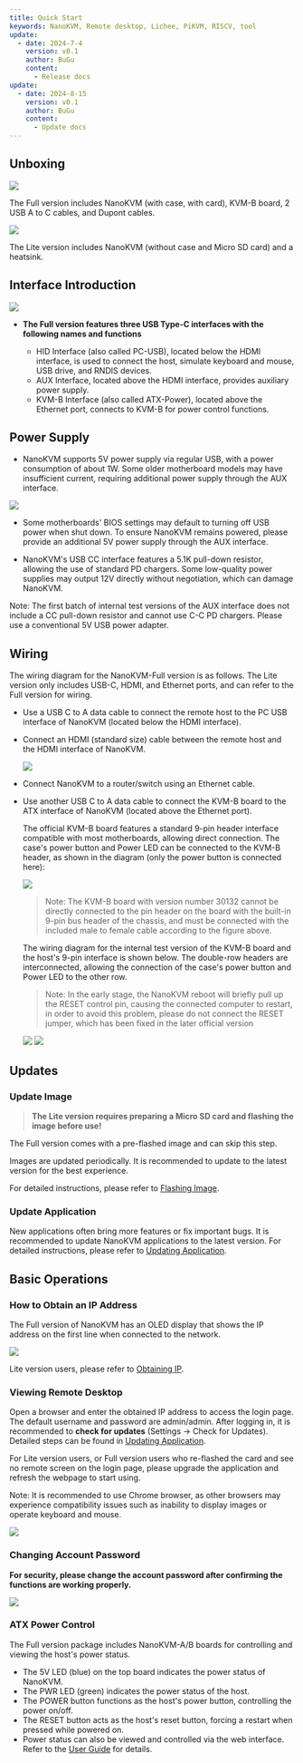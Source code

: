 ```yaml
---
title: Quick Start
keywords: NanoKVM, Remote desktop, Lichee, PiKVM, RISCV, tool
update:
  - date: 2024-7-4
    version: v0.1
    author: BuGu
    content:
      - Release docs
update:
  - date: 2024-8-15
    version: v0.1
    author: BuGu
    content:
      - Update docs
---
```


## Unboxing

![](./../../../assets/NanoKVM/unbox/full_ubox.png)

The Full version includes NanoKVM (with case, with card), KVM-B board, 2 USB A to C cables, and Dupont cables.

![](./../../../assets/NanoKVM/unbox/lite_ubox.png)

The Lite version includes NanoKVM (without case and Micro SD card) and a heatsink.

## Interface Introduction

![](./../../../assets/NanoKVM/unbox/Interface.png)

+ **The Full version features three USB Type-C interfaces with the following names and functions**

  + HID Interface (also called PC-USB), located below the HDMI interface, is used to connect the host, simulate keyboard and mouse, USB drive, and RNDIS devices.
  + AUX Interface, located above the HDMI interface, provides auxiliary power supply.
  + KVM-B Interface (also called ATX-Power), located above the Ethernet port, connects to KVM-B for power control functions.

## Power Supply

+ NanoKVM supports 5V power supply via regular USB, with a power consumption of about 1W. Some older motherboard models may have insufficient current, requiring additional power supply through the AUX interface.

![](./../../../assets/NanoKVM/unbox/U-I-W.jpg)

+ Some motherboards' BIOS settings may default to turning off USB power when shut down. To ensure NanoKVM remains powered, please provide an additional 5V power supply through the AUX interface.

+ NanoKVM's USB CC interface features a 5.1K pull-down resistor, allowing the use of standard PD chargers. Some low-quality power supplies may output 12V directly without negotiation, which can damage NanoKVM.

Note: The first batch of internal test versions of the AUX interface does not include a CC pull-down resistor and cannot use C-C PD chargers. Please use a conventional 5V USB power adapter.

## Wiring

The wiring diagram for the NanoKVM-Full version is as follows. The Lite version only includes USB-C, HDMI, and Ethernet ports, and can refer to the Full version for wiring.

+ Use a USB C to A data cable to connect the remote host to the PC USB interface of NanoKVM (located below the HDMI interface).

+ Connect an HDMI (standard size) cable between the remote host and the HDMI interface of NanoKVM.

  ![](./../../../assets/NanoKVM/unbox/hdmi.png)

+ Connect NanoKVM to a router/switch using an Ethernet cable.

+ Use another USB C to A data cable to connect the KVM-B board to the ATX interface of NanoKVM (located above the Ethernet port).

  The official KVM-B board features a standard 9-pin header interface compatible with most motherboards, allowing direct connection. The case's power button and Power LED can be connected to the KVM-B header, as shown in the diagram (only the power button is connected here):

  ![](./../../../assets/NanoKVM/unbox/new-ATX-B.png)

  > Note: The KVM-B board with version number 30132 cannot be directly connected to the pin header on the board with the built-in 9-pin bus header of the chassis, and must be connected with the included male to female cable according to the figure above.

  The wiring diagram for the internal test version of the KVM-B board and the host's 9-pin interface is shown below. The double-row headers are interconnected, allowing the connection of the case's power button and Power LED to the other row.

  > Note: In the early stage, the NanoKVM reboot will briefly pull up the RESET control pin, causing the connected computer to restart, in order to avoid this problem, please do not connect the RESET jumper, which has been fixed in the later official version

  ![](./../../../assets/NanoKVM/unbox/old-ATX-B.png)
  ![](./../../../assets/NanoKVM/unbox/old-ATX-B-w.png)

## Updates

### Update Image

> **The Lite version requires preparing a Micro SD card and flashing the image before use!**

The Full version comes with a pre-flashed image and can skip this step.

Images are updated periodically. It is recommended to update to the latest version for the best experience.

For detailed instructions, please refer to [Flashing Image](https://wiki.sipeed.com/hardware/zh/kvm/NanoKVM/system/flashing.html).

### Update Application

New applications often bring more features or fix important bugs. It is recommended to update NanoKVM applications to the latest version. For detailed instructions, please refer to [Updating Application](https://wiki.sipeed.com/hardware/zh/kvm/NanoKVM/system/updating.html).

## Basic Operations

### How to Obtain an IP Address

The Full version of NanoKVM has an OLED display that shows the IP address on the first line when connected to the network.

![](./../../../assets/NanoKVM/unbox/oled.jpg)

Lite version users, please refer to [Obtaining IP](https://wiki.sipeed.com/hardware/zh/kvm/NanoKVM/system/updating.html#%E8%8E%B7%E5%8F%96-IP).

### Viewing Remote Desktop

Open a browser and enter the obtained IP address to access the login page. The default username and password are admin/admin. After logging in, it is recommended to **check for updates** (Settings -> Check for Updates). Detailed steps can be found in [Updating Application](https://wiki.sipeed.com/hardware/zh/kvm/NanoKVM/system/updating.html).

For Lite version users, or Full version users who re-flashed the card and see no remote screen on the login page, please upgrade the application and refresh the webpage to start using.

Note: It is recommended to use Chrome browser, as other browsers may experience compatibility issues such as inability to display images or operate keyboard and mouse.

![](./../../../assets/NanoKVM/unbox/frist_update.png)

### Changing Account Password

**For security, please change the account password after confirming the functions are working properly.**

![](./../../../assets/NanoKVM/unbox/unbox_9.png)

### ATX Power Control

The Full version package includes NanoKVM-A/B boards for controlling and viewing the host's power status.

+ The 5V LED (blue) on the top board indicates the power status of NanoKVM.
+ The PWR LED (green) indicates the power status of the host.
+ The POWER button functions as the host's power button, controlling the power on/off.
+ The RESET button acts as the host's reset button, forcing a restart when pressed while powered on.
+ Power status can also be viewed and controlled via the web interface. Refer to the [User Guide](https://wiki.sipeed.com/hardware/zh/kvm/NanoKVM/user_guide.html) for details.
